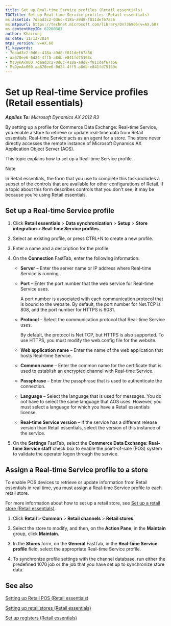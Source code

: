 ```yaml
---
title: Set up Real-time Service profiles (Retail essentials)
TOCTitle: Set up Real-time Service profiles (Retail essentials)
ms:assetid: 7daad3c2-0d6c-418a-a9d8-f811def67a56
ms:mtpsurl: https://technet.microsoft.com/library/Dn736906(v=AX.60)
ms:contentKeyID: 62200383
author: Khairunj
ms.date: 11/13/2014
mtps_version: v=AX.60
f1_keywords:
- 7daad3c2-0d6c-418a-a9d8-f811def67a56
- aa670ee6-0d24-4ff5-a8db-e841fd75163c
- MsDynAx060.7daad3c2-0d6c-418a-a9d8-f811def67a56
- MsDynAx060.aa670ee6-0d24-4ff5-a8db-e841fd75163c
---
```


# Set up Real-time Service profiles (Retail essentials) 


_**Applies To:** Microsoft Dynamics AX 2012 R3_

By setting up a profile for Commerce Data Exchange: Real-time Service, you enable a store to retrieve or update real-time data from Retail essentials. Real-time Service acts as an agent for a store. The store never directly accesses the remote instance of Microsoft Dynamics AX Application Object Server (AOS).

This topic explains how to set up a Real-time Service profile.


> [!NOTE]
> <P>In Retail essentials, the form that you use to complete this task includes a subset of the controls that are available for other configurations of Retail. If a topic about this form describes controls that you don't see, it may be because you’re using Retail essentials.</P>



## Set up a Real-time Service profile

1.  Click **Retail essentials** \> **Data synchronization** \> **Setup** \> **Store integration** \> **Real-time Service profiles**.

2.  Select an existing profile, or press CTRL+N to create a new profile.

3.  Enter a name and a description for the profile.

4.  On the **Connection** FastTab, enter the following information:
    
      - **Server** – Enter the server name or IP address where Real-time Service is running.
    
      - **Port** – Enter the port number that the web service for Real-time Service uses.
        
        A port number is associated with each communication protocol that is bound to the website. By default, the port number for Net.TCP is 808, and the port number for HTTPS is 9081.
    
      - **Protocol** – Select the communication protocol that Real-time Service uses.
        
        By default, the protocol is Net.TCP, but HTTPS is also supported. To use HTTPS, you must modify the web.config file for the website.
    
      - **Web application name** – Enter the name of the web application that hosts Real-time Service.
    
      - **Common name** – Enter the common name for the certificate that is used to establish an encrypted channel with Real-time Service.
    
      - **Passphrase** – Enter the passphrase that is used to authenticate the connection.
    
      - **Language** – Select the language that is used for messages. You do not have to select the same language that AOS uses. However, you must select a language for which you have a Retail essentials license.
    
      - **Real-time Service version** – If the service has a different release version than Retail essentials, select the version of this instance of the service.

5.  On the **Settings** FastTab, select the **Commerce Data Exchange: Real-time Service staff** check box to enable the point-of-sale (POS) system to validate the operator logon through the service.

## Assign a Real-time Service profile to a store

To enable POS devices to retrieve or update information from Retail essentials in real time, you must assign a Real-time Service profile to each retail store.

For more information about how to set up a retail store, see [Set up a retail store (Retail essentials)](set-up-a-retail-store-retail-essentials.md).

1.  Click **Retail** \> **Common** \> **Retail channels** \> **Retail stores**.

2.  Select the store to modify, and then, on the **Action Pane**, in the **Maintain** group, click **Maintain**.

3.  In the **Stores** form, on the **General** FastTab, in the **Real-time Service profile** field, select the appropriate Real-time Service profile.

4.  To synchronize profile settings with the channel database, run either the predefined 1070 job or the job that you have set up to synchronize store data.

## See also

[Setting up Retail POS (Retail essentials)](setting-up-retail-pos-retail-essentials.md)

[Setting up retail stores (Retail essentials)](setting-up-retail-stores-retail-essentials.md)

[Set up registers (Retail essentials)](set-up-registers-retail-essentials.md)

  



